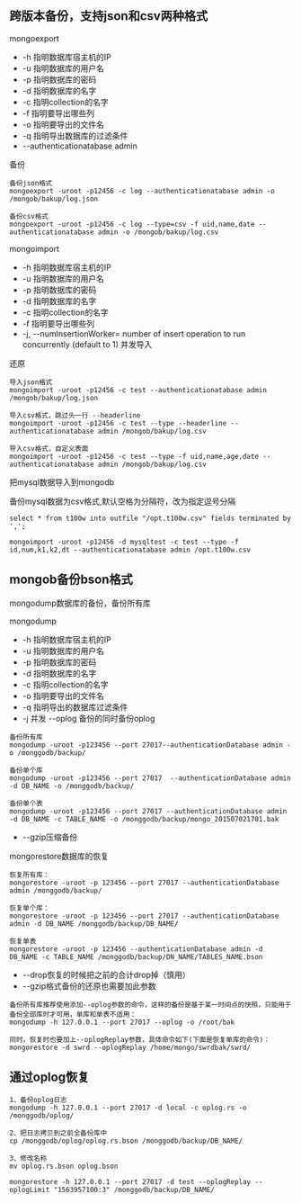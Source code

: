 
跨版本备份，支持json和csv两种格式
---
mongoexport 
- -h 指明数据库宿主机的IP 
- -u 指明数据库的用户名
- -p 指明数据库的密码
- -d 指明数据库的名字
- -c 指明collection的名字
- -f 指明要导出哪些列
- -o 指明要导出的文件名
- -q 指明导出数据库的过滤条件
- --authenticationatabase admin

备份
```
备份json格式
mongoexport -uroot -p12456 -c log --authenticationatabase admin -o /mongob/bakup/log.json

备份csv格式
mongoexport -uroot -p12456 -c log --type=csv -f uid,name,date --authenticationatabase admin -o /mongob/bakup/log.csv
```

mongoimport

- -h 指明数据库宿主机的IP 
- -u 指明数据库的用户名
- -p 指明数据库的密码
- -d 指明数据库的名字
- -c 指明collection的名字
- -f 指明要导出哪些列
- -j, --numInsertionWorker=<number> number of insert operation to run concurrently (default to 1) 并发导入

还原
```
导入json格式
mongoimport -uroot -p12456 -c test --authenticationatabase admin /mongob/bakup/log.json

导入csv格式，跳过头一行 --headerline
mongoimport -uroot -p12456 -c test --type --headerline --authenticationatabase admin /mongob/bakup/log.csv

导入csv格式，自定义表面
mongoimport -uroot -p12456 -c test --type -f uid,name,age,date --authenticationatabase admin /mongob/bakup/log.csv
```


把mysql数据导入到mongodb

备份mysql数据为csv格式,默认空格为分隔符，改为指定逗号分隔
```
select * from t100w into outfile "/opt.t100w.csv" fields terminated by ',';

mongoimport -uroot -p12456 -d mysqltest -c test --type -f id,num,k1,k2,dt --authenticationatabase admin /opt.t100w.csv
```



mongob备份bson格式
---
mongodump数据库的备份，备份所有库 

mongodump
- -h 指明数据库宿主机的IP 
- -u 指明数据库的用户名
- -p 指明数据库的密码
- -d 指明数据库的名字
- -c 指明collection的名字
- -o 指明要导出的文件名
- -q 指明导出的数据库过滤条件
- -j 并发
--oplog 备份的同时备份oplog

```
备份所有库
mongodump -uroot -p123456 --port 27017--authenticationDatabase admin -o /monggodb/backup/

备份单个库
mongodump -uroot -p123456 --port 27017  --authenticationDatabase admin -d DB_NAME -o /monggodb/backup/

备份单个表
mongodump -uroot -p123456 --port 27017 --authenticationDatabase admin -d DB_NAME -c TABLE_NAME -o /monggodb/backup/mongo_201507021701.bak
```
- --gzip压缩备份

mongorestore数据库的恢复  
```
恢复所有库：
mongorestore -uroot -p 123456 --port 27017 --authenticationDatabase admin /monggodb/backup/

恢复单个库：
mongorestore -uroot -p 123456 --port 27017 --authenticationDatabase admin -d DB_NAME /monggodb/backup/DB_NAME/

恢复单表
mongorestore -uroot -p 123456 --authenticationDatabase admin -d DB_NAME -c TABLE_NAME /monggodb/backup/DN_NAME/TABLES_NAME.bson
```
- --drop恢复的时候把之前的合计drop掉（慎用）
- --gzip格式备份的还原也需要加此参数

```
备份所有库推荐使用添加--oplog参数的命令，这样的备份是基于某一时间点的快照，只能用于备份全部库时才可用，单库和单表不适用：
mongodump -h 127.0.0.1 --port 27017 --oplog -o /root/bak 

同时，恢复时也要加上--oplogReplay参数，具体命令如下(下面是恢复单库的命令)：
mongorestore -d swrd --oplogReplay /home/mongo/swrdbak/swrd/
```


通过oplog恢复
---

```
1、备份oplog日志
mongodump -h 127.0.0.1 --port 27017 -d local -c oplog.rs -o /monggodb/oplog/

2、把日志拷贝到之前全备份库中
cp /monggodb/oplog/oplog.rs.bson /monggodb/backup/DB_NAME/

3、修改名称
mv oplog.rs.bson oplog.bson

mongorestore -h 127.0.0.1 --port 27017 -d test --oplogReplay --oplogLimit "1563957100:3" /monggodb/backup/DB_NAME/
```








